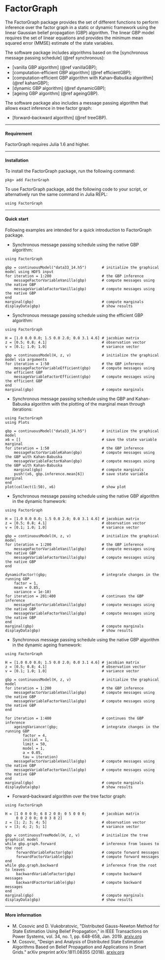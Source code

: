 FactorGraph
=============

The FactorGraph package provides the set of different functions to perform inference over the factor graph in a static or dynamic framework using the linear Gaussian belief propagation (GBP) algorithm. The linear GBP model requires the set of linear equations and provides the minimum mean squared error (MMSE) estimate of the state variables.

The software package includes algorithms based on the [synchronous message passing schedule] (@ref synchronous):
 - [vanilla GBP algorithm] (@ref vanillaGBP);
 - [computation-efficient GBP algorithm] (@ref efficientGBP);
 - [computation-efficient GBP algorithm with Kahan–Babuška algorithm] (@ref kahanGBP);
 - [dynamic GBP algorithm] (@ref dynamicGBP);
 - [ageing GBP algorithm] (@ref ageingGBP).

The software package also includes a message passing algorithm that allows exact inference in tree factor graph:
- [forward–backward algorithm] (@ref treeGBP).

---

#### Requirement
FactorGraph requires Julia 1.6 and higher.

---

#### Installation
To install the FactorGraph package, run the following command:
```julia-repl
pkg> add FactorGraph
```

To use FactorGraph package, add the following code to your script, or alternatively run the same command in Julia REPL:
```julia-repl
using FactorGraph
```
---

#### Quick start
Following examples are intended for a quick introduction to FactorGraph package.

- Synchronous message passing schedule using the native GBP algorithm:
```julia-repl
using FactorGraph

gbp = continuousModel("data33_14.h5")       # initialize the graphical model using HDF5 input
for iteration = 1:200                       # the GBP inference
    messageFactorVariableVanilla(gbp)       # compute messages using the native GBP
    messageVariableFactorVanilla(gbp)       # compute messages using the native GBP
end
marginal(gbp)                               # compute marginals
displayData(gbp)                            # show results
```

- Synchronous message passing schedule using the efficient GBP algorithm:
```julia-repl
using FactorGraph

H = [1.0 0.0 0.0; 1.5 0.0 2.0; 0.0 3.1 4.6] # jacobian matrix
z = [0.5; 0.8; 4.1]                         # observation vector
v = [0.1; 1.0; 1.0]                         # variance vector

gbp = continuousModel(H, z, v)              # initialize the graphical model via arguments
for iteration = 1:50                        # the GBP inference
    messageFactorVariableEfficient(gbp)     # compute messages using the efficient GBP
    messageVariableFactorEfficient(gbp)     # compute messages using the efficient GBP
end
marginal(gbp)                               # compute marginals
```

- Synchronous message passing schedule using the GBP and Kahan-Babuska algorithm with the plotting of the marginal mean through iterations:
```julia-repl
using FactorGraph
using Plots

gbp = continuousModel("data33_14.h5")       # initialize the graphical model
x6 = []                                     # save the state variable marginal
for iteration = 1:50                        # the GBP inference
    messageFactorVariableKahan(gbp)         # compute messages using the GBP with Kahan-Babuska
    messageVariableFactorKahan(gbp)         # compute messages using the GBP with Kahan-Babuska
    marginal(gbp)                           # compute marginals
    push!(x6, gbp.inference.mean[6])        # save state variable marginal
end
plot(collect(1:50), x6)                     # show plot
```

- Synchronous message passing schedule using the native GBP algorithm in the dynamic framework:
```julia-repl
using FactorGraph

H = [1.0 0.0 0.0; 1.5 0.0 2.0; 0.0 3.1 4.6] # jacobian matrix
z = [0.5; 0.8; 4.1]                         # observation vector
v = [0.1; 1.0; 1.0]                         # variance vector

gbp = continuousModel(H, z, v)              # initialize the graphical model
for iteration = 1:200                       # the GBP inference
    messageFactorVariableVanilla(gbp)       # compute messages using the native GBP
    messageVariableFactorVanilla(gbp)       # compute messages using the native GBP
end

dynamicFactor!(gbp;                         # integrate changes in the running GBP
    factor = 1,
    mean = 0.85,
    variance = 1e-10)
for iteration = 201:400                     # continues the GBP inference
    messageFactorVariableVanilla(gbp)       # compute messages using the native GBP
    messageVariableFactorVanilla(gbp)       # compute messages using the native GBP
end
marginal(gbp)                               # compute marginals
displayData(gbp)                            # show results
```

- Synchronous message passing schedule using the native GBP algorithm in the dynamic ageing framework:
```julia-repl
using FactorGraph

H = [1.0 0.0 0.0; 1.5 0.0 2.0; 0.0 3.1 4.6] # jacobian matrix
z = [0.5; 0.8; 4.1]                         # observation vector
v = [0.1; 1.0; 1.0]                         # variance vector

gbp = continuousModel(H, z, v)              # initialize the graphical model
for iteration = 1:200                       # the GBP inference
    messageFactorVariableVanilla(gbp)       # compute messages using the native GBP
    messageVariableFactorVanilla(gbp)       # compute messages using the native GBP
end

for iteration = 1:400                       # continues the GBP inference
    ageingVariance!(gbp;                    # integrate changes in the running GBP
        factor = 4,
        initial = 1,
        limit = 50,
        model = 1,
        a = 0.05,
        tau = iteration)
    messageFactorVariableVanilla(gbp)       # compute messages using the native GBP
    messageVariableFactorVanilla(gbp)       # compute messages using the native GBP
end
marginal(gbp)                               # compute marginals
displayData(gbp)                            # show results
```

 - Forward–backward algorithm over the tree factor graph:
```julia-repl
using FactorGraph

H = [1 0 0 0 0; 6 8 2 0 0; 0 5 0 0 0;       # jacobian matrix
     0 0 2 0 0; 0 0 3 8 2]
z = [1; 2; 3; 4; 5]                         # observation vector
v = [3; 4; 2; 5; 1]                         # variance vector

gbp = continuousTreeModel(H, z, v)          # initialize the tree graphical model
while gbp.graph.forward                     # inference from leaves to the root
     forwardVariableFactor(gbp)             # compute forward messages
     forwardFactorVariable(gbp)             # compute forward messages
end
while gbp.graph.backward                    # inference from the root to leaves
     backwardVariableFactor(gbp)            # compute backward messages
     backwardFactorVariable(gbp)            # compute backward messages
end
marginal(gbp)                               # compute marginals
displayData(gbp)                            # show results

```

---

#### More information
- M. Cosovic and D. Vukobratovic, "Distributed Gauss-Newton Method for State Estimation Using Belief Propagation," in IEEE Transactions on  Power Systems, vol. 34, no. 1, pp. 648-658, Jan. 2019. [arxiv.org](https://arxiv.org/pdf/1702.05781.pdf)
- M. Cosovic, "Design and Analysis of Distributed State Estimation Algorithms Based on Belief Propagation and Applications in Smart Grids." arXiv preprint arXiv:1811.08355 (2018). [arxiv.org](https://arxiv.org/pdf/1811.08355.pdf)

